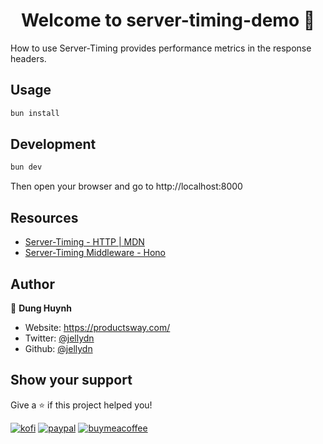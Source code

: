 <h1 align="center">Welcome to server-timing-demo 👋</h1>
<p>
How to use Server-Timing provides performance metrics in the response headers.
</p>

## Usage

```sh
bun install
```

## Development

```sh
bun dev
```

Then open your browser and go to http://localhost:8000

## Resources

- [Server-Timing - HTTP | MDN](https://developer.mozilla.org/en-US/docs/Web/HTTP/Headers/Server-Timing)
- [Server-Timing Middleware - Hono](https://hono.dev/middleware/builtin/timing)

## Author

👤 **Dung Huynh**

- Website: https://productsway.com/
- Twitter: [@jellydn](https://twitter.com/jellydn)
- Github: [@jellydn](https://github.com/jellydn)

## Show your support

Give a ⭐️ if this project helped you!

[![kofi](https://img.shields.io/badge/Ko--fi-F16061?style=for-the-badge&logo=ko-fi&logoColor=white)](https://ko-fi.com/dunghd)
[![paypal](https://img.shields.io/badge/PayPal-00457C?style=for-the-badge&logo=paypal&logoColor=white)](https://paypal.me/dunghd)
[![buymeacoffee](https://img.shields.io/badge/Buy_Me_A_Coffee-FFDD00?style=for-the-badge&logo=buy-me-a-coffee&logoColor=black)](https://www.buymeacoffee.com/dunghd)
